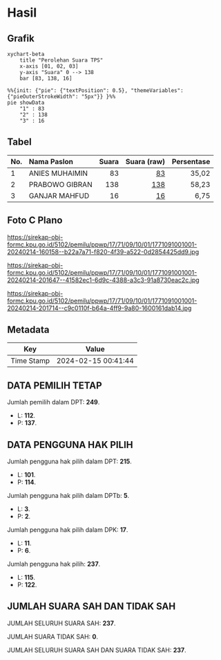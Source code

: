 # Hasil

## Grafik

```mermaid
xychart-beta
    title "Perolehan Suara TPS"
    x-axis [01, 02, 03]
    y-axis "Suara" 0 --> 138
    bar [83, 138, 16]
```

```mermaid
%%{init: {"pie": {"textPosition": 0.5}, "themeVariables": {"pieOuterStrokeWidth": "5px"}} }%%
pie showData
    "1" : 83
    "2" : 138
    "3" : 16
```

## Tabel

| No. | Nama Paslon    | Suara | Suara (raw) | Persentase |
|:--- |:-------------- | -----:| -----------:| ----------:|
| 1   | ANIES MUHAIMIN | 83    | [83][p-1]   | 35,02      |
| 2   | PRABOWO GIBRAN | 138   | [138][p-2]  | 58,23      |
| 3   | GANJAR MAHFUD  | 16    | [16][p-3]   | 6,75       |


[p-1]: https://github.com/gigit-pemilu/pemilu-2024-17-bengkulu/blob/main/pilpres/hitung-suara/sub/17-bengkulu/sub/71-kota-bengkulu/sub/09-singaran-pati/sub/1001-panorama/sub/001-tps/sub/paslon-1.txt
[p-2]: https://github.com/gigit-pemilu/pemilu-2024-17-bengkulu/blob/main/pilpres/hitung-suara/sub/17-bengkulu/sub/71-kota-bengkulu/sub/09-singaran-pati/sub/1001-panorama/sub/001-tps/sub/paslon-2.txt
[p-3]: https://github.com/gigit-pemilu/pemilu-2024-17-bengkulu/blob/main/pilpres/hitung-suara/sub/17-bengkulu/sub/71-kota-bengkulu/sub/09-singaran-pati/sub/1001-panorama/sub/001-tps/sub/paslon-3.txt

## Foto C Plano

https://sirekap-obj-formc.kpu.go.id/5102/pemilu/ppwp/17/71/09/10/01/1771091001001-20240214-160158--b22a7a71-f820-4f39-a522-0d2854425dd9.jpg

https://sirekap-obj-formc.kpu.go.id/5102/pemilu/ppwp/17/71/09/10/01/1771091001001-20240214-201647--41582ec1-6d9c-4388-a3c3-91a8730eac2c.jpg

https://sirekap-obj-formc.kpu.go.id/5102/pemilu/ppwp/17/71/09/10/01/1771091001001-20240214-201714--c9c0110f-b64a-4ff9-9a80-1600161dab14.jpg


## Metadata

| Key        | Value               |
| ---------- | ------------------- |
| Time Stamp | 2024-02-15 00:41:44 |


## DATA PEMILIH TETAP

Jumlah pemilih dalam DPT: **249**.
 * L: **112**.
 * P: **137**.

## DATA PENGGUNA HAK PILIH

Jumlah pengguna hak pilih dalam DPT: **215**.
 * L: **101**.
 * P: **114**.

Jumlah pengguna hak pilih dalam DPTb: **5**.
 * L: **3**.
 * P: **2**.

Jumlah pengguna hak pilih dalam DPK: **17**.
 * L: **11**.
 * P: **6**.

Jumlah pengguna hak pilih: **237**.
 * L: **115**.
 * P: **122**.

## JUMLAH SUARA SAH DAN TIDAK SAH

JUMLAH SELURUH SUARA SAH: **237**.

JUMLAH SUARA TIDAK SAH: **0**.

JUMLAH SELURUH SUARA SAH DAN SUARA TIDAK SAH: **237**.


